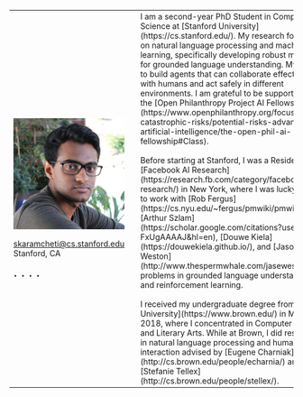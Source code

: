 <table>
    <colgroup>
        <col width="20%" />
        <col width="5%" />
        <col width="70%" />
    </colgroup>
    <tbody>
        <tr>
            <td>
                <img src="/assets/img/sidd.jpg" align="left" alt="Siddharth Karamcheti" style="margin: 10px 10px 0px 0px;"/>
                <br clear="all"/><br clear="all"/>
                <div class="meta-center">
                <nobr><i class="fas fa-fw fa-envelope" aria-hidden="true"></i> <a href='&#109;a&#105;l&#116;o&#58;&#115;karamc&#104;%65%74%69&#37;&#52;0cs%2&#69;&#115;%74%&#54;1&#110;f%6F%72&#100;&#46;e%64u'>&#115;karamc&#104;eti&#64;c&#115;&#46;sta&#110;&#102;&#111;rd&#46;e&#100;u</a></nobr>
                <br/>
                <i class="fas fa-fw fa-map-marker-alt" aria-hidden="true"></i> <span itemprop="name">Stanford, CA</span>
                <br clear="all"/><br clear="all"/>
                <div style="font-size: 24px">
                <a href="https://twitter.com/siddkaramcheti" rel="nofollow noopener noreferrer"><i class="fab fa-fw fa-twitter-square" aria-hidden="true"></i></a>
                <span>&#183;</span>
                <a href="https://scholar.google.com/citations?user=L5v2PHAAAAAJ&hl=en" rel="nofollow noopener noreferrer"><i class="fas fa-graduation-cap" aria-hidden="true"></i></a>
                <span>&#183;</span>
                <a href="https://www.linkedin.com/in/siddharthkaramcheti/" rel="nofollow noopener noreferrer"><i class="fab fa-fw fa-linkedin" aria-hidden></i></a>
                <span>&#183;</span>
                <a href="https://github.com/siddk" rel="nofollow noopener noreferrer"><i class="fab fa-fw fa-github" aria-hidden="true"></i></a>
                <span>&#183;</span>
                <a href="https://open.spotify.com/user/122498045?si=Sk1WWZReQ76XXmeFDHzlGQ" rel="nofollow noopener noreferrer"><i class="fab fa-fw fa-spotify" aria-hidden="true"></i></a>
                </div>
                </div>
            </td>
            <td></td>
            <td markdown="span">  
                I am a second-year PhD Student in Computer Science at [Stanford University](https://cs.stanford.edu/). My research focuses on natural language processing and machine learning, specifically developing robust models for 
                grounded language understanding. My goal is to build agents that can collaborate effectively with humans and act safely
                in different environments. I am grateful to be supported by the [Open Philanthropy Project AI Fellowship](https://www.openphilanthropy.org/focus/global-catastrophic-risks/potential-risks-advanced-artificial-intelligence/the-open-phil-ai-fellowship#Class).
                <br/><br/>
                Before starting at Stanford, I was a Resident at [Facebook AI Research](https://research.fb.com/category/facebook-ai-research/) in New York, where
                I was lucky to get to work with [Rob Fergus](https://cs.nyu.edu/~fergus/pmwiki/pmwiki.php), 
                [Arthur Szlam](https://scholar.google.com/citations?user=u3-FxUgAAAAJ&hl=en), 
                [Douwe Kiela](https://douwekiela.github.io/), and [Jason Weston](http://www.thespermwhale.com/jaseweston/) on problems in grounded language understanding
                and reinforcement learning. 
                <br/><br/>
                I received my undergraduate degree from [Brown University](https://www.brown.edu/) in May 2018, where I concentrated in 
                Computer Science and Literary Arts. While at Brown, I did research in natural language processing and human-robot 
                interaction advised by [Eugene Charniak](http://cs.brown.edu/people/echarnia/) and [Stefanie Tellex](http://cs.brown.edu/people/stellex/).
            </td>
        </tr>
</tbody>
</table>


